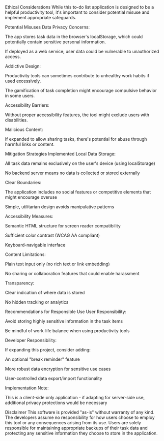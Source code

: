 Ethical Considerations
While this to-do list application is designed to be a helpful productivity tool, it's important to consider potential misuse and implement appropriate safeguards.

Potential Misuses
Data Privacy Concerns:

The app stores task data in the browser's localStorage, which could potentially contain sensitive personal information.

If deployed as a web service, user data could be vulnerable to unauthorized access.

Addictive Design:

Productivity tools can sometimes contribute to unhealthy work habits if used excessively.

The gamification of task completion might encourage compulsive behavior in some users.

Accessibility Barriers:

Without proper accessibility features, the tool might exclude users with disabilities.

Malicious Content:

If expanded to allow sharing tasks, there's potential for abuse through harmful links or content.

Mitigation Strategies Implemented
Local Data Storage:

All task data remains exclusively on the user's device (using localStorage)

No backend server means no data is collected or stored externally

Clear Boundaries:

The application includes no social features or competitive elements that might encourage overuse

Simple, utilitarian design avoids manipulative patterns

Accessibility Measures:

Semantic HTML structure for screen reader compatibility

Sufficient color contrast (WCAG AA compliant)

Keyboard-navigable interface

Content Limitations:

Plain text input only (no rich text or link embedding)

No sharing or collaboration features that could enable harassment

Transparency:

Clear indication of where data is stored

No hidden tracking or analytics

Recommendations for Responsible Use
User Responsibility:

Avoid storing highly sensitive information in the task items

Be mindful of work-life balance when using productivity tools

Developer Responsibility:

If expanding this project, consider adding:

An optional "break reminder" feature

More robust data encryption for sensitive use cases

User-controlled data export/import functionality

Implementation Note:

This is a client-side only application - if adapting for server-side use, additional privacy protections would be necessary

Disclaimer
This software is provided "as-is" without warranty of any kind. The developers assume no responsibility for how users choose to employ this tool or any consequences arising from its use. Users are solely responsible for maintaining appropriate backups of their task data and protecting any sensitive information they choose to store in the application.
